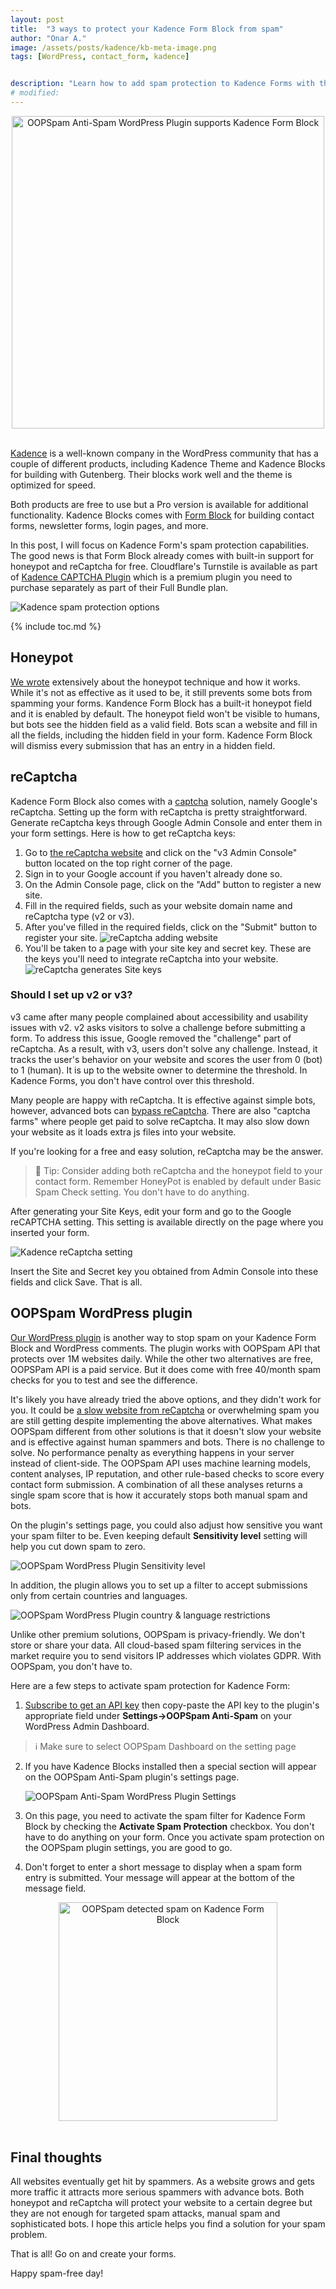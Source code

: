 ```yaml
---
layout: post
title:  "3 ways to protect your Kadence Form Block from spam"
author: "Onar A."
image: /assets/posts/kadence/kb-meta-image.png
tags: [WordPress, contact_form, kadence]


description: "Learn how to add spam protection to Kadence Forms with these 3 different methods in WordPress."
# modified: 
---
```

<center>
<a href="https://wordpress.org/plugins/oopspam-anti-spam/">
<img width="500" alt="OOPSpam Anti-Spam WordPress Plugin supports Kadence Form Block" src="/blog/assets/posts/kadence/kb-blog-header.png">
</a>
</center>
<br/>

[Kadence](https://www.kadencewp.com/) is a well-known company in the WordPress community that has a couple of different products, including Kadence Theme and Kadence Blocks for building with Gutenberg. Their blocks work well and the theme is optimized for speed.

Both products are free to use but a Pro version is available for additional functionality. Kadence Blocks comes with [Form Block](https://www.kadencewp.com/help-center/docs/kadence-blocks/form-block/) for building contact forms, newsletter forms, login pages, and more. 

In this post, I will focus on Kadence Form's spam protection capabilities. The good news is that Form Block already comes with built-in support for honeypot and reCaptcha for free. Cloudflare's Turnstile is available as part of [Kadence CAPTCHA Plugin](https://www.kadencewp.com/product/kadence-google-recaptcha/) which is a premium plugin you need to purchase separately as part of their Full Bundle plan.

![Kadence spam protection options](/blog/assets/posts/kadence/kadence-spam-protection.png "Kadence spam protection options")

{% include toc.md %}

## Honeypot

[We wrote](https://www.oopspam.com/blog/ways-to-stop-spam#honeypot-filter-spam-with-a-hidden-field) extensively about the honeypot technique and how it works. While it's not as effective as it used to be, it still prevents some bots from spamming your forms. Kandence Form Block has a built-it honeypot field and it is enabled by default. The honeypot field won't be visible to humans, but bots see the hidden field as a valid field. Bots scan a website and fill in all the fields, including the hidden field in your form. Kadence Form Block will dismiss every submission that has an entry in a hidden field.

## reCaptcha

Kadence Form Block also comes with a [captcha](https://www.oopspam.com/blog/ways-to-stop-spam#captcha-solve-an-interactive-problem) solution, namely Google's reCaptcha. Setting up the form with reCaptcha is pretty straightforward. Generate reCaptcha keys through Google Admin Console and enter them in your form settings. Here is how to get reCaptcha keys:

1. Go to [the reCaptcha website](https://www.google.com/recaptcha/) and click on the "v3 Admin Console" button located on the top right corner of the page.
2. Sign in to your Google account if you haven't already done so.
3. On the Admin Console page, click on the "Add" button to register a new site.
4. Fill in the required fields, such as your website domain name and reCaptcha type (v2 or v3).
5. After you've filled in the required fields, click on the "Submit" button to register your site.
    ![reCaptcha adding website](/blog/assets/posts/kadence/recaptcha-form.png "reCaptcha adding website")
6. You'll be taken to a page with your site key and secret key. These are the keys you'll need to integrate reCaptcha into your website.
    ![reCaptcha generates Site keys](/blog/assets/posts/kadence/recaptcha-keys.jpg "reCaptcha generates Site keys")

### Should I set up v2 or v3?

v3 came after many people complained about accessibility and usability issues with v2. v2 asks visitors to solve a challenge before submitting a form. To address this issue, Google removed the "challenge" part of reCaptcha. As a result, with v3, users don't solve any challenge. Instead, it tracks the user's behavior on your website and scores the user from 0 (bot) to 1 (human). It is up to the website owner to determine the threshold. In Kadence Forms, you don't have control over this threshold.

Many people are happy with reCaptcha. It is effective against simple bots, however, advanced bots can [bypass reCaptcha](https://github.com/xHossein/PyPasser). There are also "captcha farms" where people get paid to solve reCaptcha. It may also slow down your website as it loads extra js files into your website.

If you're looking for a free and easy solution, reCaptcha may be the answer.

> 📌 Tip: Consider adding both reCaptcha and the honeypot field to your contact form. Remember HoneyPot is enabled by default under Basic Spam Check setting. You don't have to do anything.

After generating your Site Keys, edit your form and go to the Google reCAPTCHA setting. This setting is available directly on the page where you inserted your form.

![Kadence reCaptcha setting](/blog/assets/posts/kadence/kadence-reCaptcha.png "Kadence reCaptcha setting")

Insert the Site and Secret key you obtained from Admin Console into these fields and click Save. That is all.

## OOPSpam WordPress plugin

[Our WordPress plugin](https://wordpress.org/plugins/oopspam-anti-spam/) is another way to stop spam on your Kadence Form Block and WordPress comments. The plugin works with OOPSpam API that protects over 1M websites daily. While the other two alternatives are free, OOPSPam API is a paid service. But it does come with free 40/month spam checks for you to test and see the difference.

It's likely you have already tried the above options, and they didn't work for you. It could be [a slow website from reCaptcha](https://www.oopspam.com/blog/recaptcha-performance-analyses) or overwhelming spam you are still getting despite implementing the above alternatives. What makes OOPSpam different from other solutions is that it doesn't slow your website and is effective against human spammers and bots. There is no challenge to solve. No performance penalty as everything happens in your server instead of client-side. The OOPSpam API uses machine learning models, content analyses, IP reputation, and other rule-based checks to score every contact form submission. A combination of all these analyses returns a single spam score that is how it accurately stops both manual spam and bots.

On the plugin's settings page, you could also adjust how sensitive you want your spam filter to be. Even keeping default __Sensitivity level__ setting will help you cut down spam to zero.

![OOPSpam WordPress Plugin Sensitivity level](https://www.oopspam.com/assets/WP_SensitivyLevel.jpg "OOPSpam WordPress Plugin Sensitivity level")

In addition, the plugin allows you to set up a filter to accept submissions only from certain countries and languages.

![OOPSpam WordPress Plugin country & language restrictions](https://www.oopspam.com/assets/country-language-filter.png "OOPSpam WordPress Plugin country & language restrictions")

Unlike other premium solutions, OOPSpam is privacy-friendly. We don't store or share your data. All cloud-based spam filtering services in the market require you to send visitors IP addresses which violates GDPR. With OOPSpam, you don't have to.


Here are a few steps to activate spam protection for Kadence Form:

1. [Subscribe to get an API key](https://app.oopspam.com/Identity/Account/Register) then copy-paste the API key to the plugin's appropriate field under __Settings->OOPSpam Anti-Spam__ on your WordPress Admin Dashboard.

> ℹ️ Make sure to select OOPSpam Dashboard on the setting page

2. If you have Kadence Blocks installed then a special section will appear on the OOPSpam Anti-Spam plugin's settings page.

    ![OOPSpam Anti-Spam WordPress Plugin Settings](/blog/assets/posts/kadence/oopspam-kb-setting.png "OOPSpam Anti-Spam WordPress Plugin Settings")

3. On this page, you need to activate the spam filter for Kadence Form Block by checking the **Activate Spam Protection** checkbox. You don't have to do anything on your form. Once you activate spam protection on the OOPSpam plugin settings, you are good to go.

4. Don't forget to enter a short message to display when a spam form entry is submitted. Your message will appear at the bottom of the message field.

<center>
<img width="350" alt="OOPSpam detected spam on Kadence Form Block" src="/blog/assets/posts/kadence/kb-spam-detected.png">
</center>
<br/>

## Final thoughts

All websites eventually get hit by spammers. As a website grows and gets more traffic it attracts more serious spammers with advance bots. Both honeypot and reCaptcha will protect your website to a certain degree but they are not enough for targeted spam attacks, manual spam and sophisticated bots. I hope this article helps you find a solution for your spam problem.

That is all! Go on and create your forms.

Happy spam-free day!